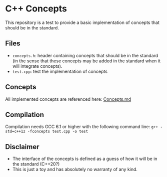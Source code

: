 # C++ Concepts

This repository is a test to provide a basic implementation of concepts that should be in the standard.

## Files
- `concepts.h`: header containing concepts that should be in the standard (in the sense that these concepts may be added in the standard when it will integrate concepts).
- `test.cpp`: test the implementation of concepts

## Concepts
All implemented concepts are referenced here: [Concepts.md](Concepts.md)

## Compilation
Compilation needs GCC 6.1 or higher with the following command line:
`g++ -std=c++1z -fconcepts test.cpp -o test`

## Disclaimer
- The interface of the concepts is defined as a guess of how it will be in the standard (C++20?)
- This is just a toy and has absolutely no warranty of any kind.
